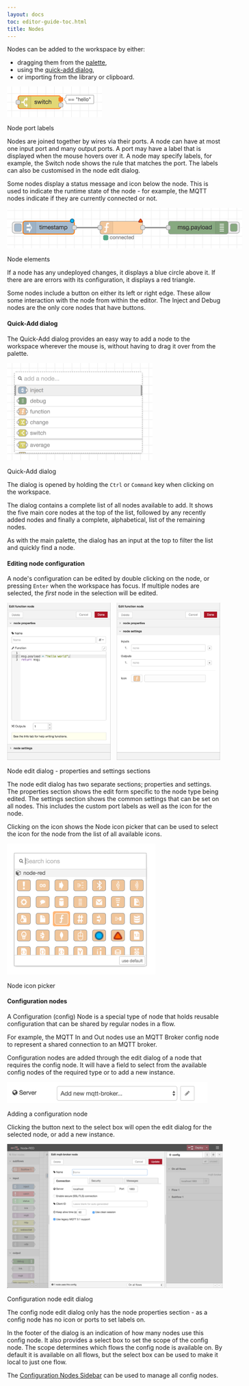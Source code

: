 ```yaml
---
layout: docs
toc: editor-guide-toc.html
title: Nodes
---
```


Nodes can be added to the workspace by either:

 - dragging them from the [palette](../palette),
 - using the [quick-add dialog](#quick-add-dialog),
 - or importing from the library or clipboard.


 <div style="width: 222px" class="figure align-right">
   <img src="../images/editor-node-port-label.png" alt="Node port labels">
   <p class="caption">Node port labels</p>
 </div>

Nodes are joined together by wires via their ports. A node can have at most one
input port and many output ports. A port may have a label that is displayed
when the mouse hovers over it. A node may specify labels, for example, the Switch
node shows the rule that matches the port. The labels can also be customised
in the node edit dialog.

Some nodes display a status message and icon below the node. This is used to indicate
the runtime state of the node - for example, the MQTT nodes indicate if they are
currently connected or not.

<div style="width: 550px" class="figure">
  <img src="../images/editor-node-details.png" alt="">
  <p class="caption">Node elements</p>
</div>

If a node has any undeployed changes, it displays a blue circle above it. If there
are are errors with its configuration, it displays a red triangle.

Some nodes include a button on either its left or right edge. These allow some
interaction with the node from within the editor. The Inject and Debug nodes
are the only core nodes that have buttons.

#### Quick-Add dialog

The Quick-Add dialog provides an easy way to add a node to the workspace wherever
the mouse is, without having to drag it over from the palette.

<div style="width: 340px" class="figure align-right">
  <img src="../images/editor-quick-add.png" alt="Quick-Add dialog">
  <p class="caption">Quick-Add dialog</p>
</div>

The dialog is opened by holding the `Ctrl` or `Command` key when clicking on the
workspace.

The dialog contains a complete list of all nodes available to add. It shows the
five main core nodes at the top of the list, followed by any recently added nodes
and finally a complete, alphabetical, list of the remaining nodes.

As with the main palette, the dialog has an input at the top to filter the list
and quickly find a node.

#### Editing node configuration

A node's configuration can be edited by double clicking on the node, or pressing
`Enter` when the workspace has focus. If multiple nodes are selected, the *first*
node in the selection will be edited.

<div class="figure">
  <img style="width: calc(50% - 10px); display: inline-block;" src="../images/editor-edit-node.png" alt="Node edit dialog - properties">
  <img style="width: calc(50% - 10px); margin-left: 10px; display: inline-block;"  src="../images/editor-edit-node-settings.png" alt="Node edit dialog - properties">
  <p class="caption">Node edit dialog - properties and settings sections</p>
</div>

The node edit dialog has two separate sections; properties and settings. The
properties section shows the edit form specific to the node type being edited.
The settings section shows the common settings that can be set on all nodes.
This includes the custom port labels as well as the icon for the node.

Clicking on the icon shows the Node icon picker that can be used to select the icon
for the node from the list of all available icons.

<div style="width:346px;" class="figure align-center">
  <img src="../images/editor-edit-node-settings-icon.png" alt="Node icon picker">
  <p class="caption">Node icon picker</p>
</div>

#### Configuration nodes

A Configuration (config) Node is a special type of node that holds reusable configuration
that can be shared by regular nodes in a flow.

For example, the MQTT In and Out nodes use an MQTT Broker config node to
represent a shared connection to an MQTT broker.

Configuration nodes are added through the edit dialog of a node that requires
the config node. It will have a field to select from the available config nodes
of the required type or to add a new instance.

<div style="width:468px;" class="figure align-center">
  <img src="../images/editor-edit-node-config-node.png" alt="Adding a configuration node">
  <p class="caption">Adding a configuration node</p>
</div>

Clicking the button next to the select box will open the edit dialog for the
selected node, or add a new instance.


<div  class="figure">
  <img src="../images/editor-edit-config-node.png" alt="Configuration node edit dialog">
  <p class="caption">Configuration node edit dialog</p>
</div>

The config node edit dialog only has the node properties section - as a config node
has no icon or ports to set labels on.

In the footer of the dialog is an indication of how many nodes use this config node.
It also provides a select box to set the scope of the config node. The scope
determines which flows the config node is available on. By default it is available
on all flows, but the select box can be used to make it local to just one flow.

The [Configuration Nodes Sidebar](sidebar/config) can be used to manage all config nodes.
